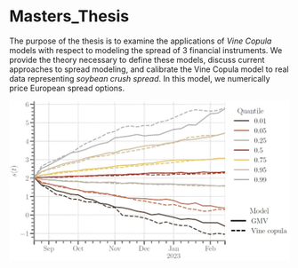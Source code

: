 # Masters_Thesis

The purpose of the thesis is to examine the applications of _Vine Copula_ models with respect to modeling the spread of 3 financial instruments. We provide the theory necessary to define these models, discuss current approaches to spread modeling, and calibrate the Vine Copula model to real data representing _soybean crush spread_. In this model, we numerically price European spread options.

<img src="https://github.com/PiotMik/Masters_Thesis/blob/main/003_Code/Outputs/Figs/04_MVG_Vine_quantile_comparison.JPG" alt="Simulation result">
